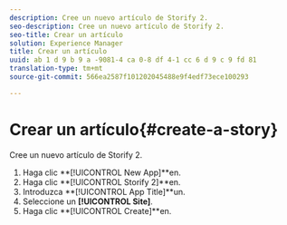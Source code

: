 ```yaml
---
description: Cree un nuevo artículo de Storify 2.
seo-description: Cree un nuevo artículo de Storify 2.
seo-title: Crear un artículo
solution: Experience Manager
title: Crear un artículo
uuid: ab 1 d 9 b 9 a -9081-4 ca 0-8 df 4-1 cc 6 d 9 c 9 fd 81
translation-type: tm+mt
source-git-commit: 566ea2587f101202045488e9f4edf73ece100293

---
```



# Crear un artículo{#create-a-story}

Cree un nuevo artículo de Storify 2.

1. Haga clic **[!UICONTROL New App]**en.
1. Haga clic **[!UICONTROL Storify 2]**en.
1. Introduzca **[!UICONTROL App Title]**un.
1. Seleccione un **[!UICONTROL Site]**.
1. Haga clic **[!UICONTROL Create]**en.
